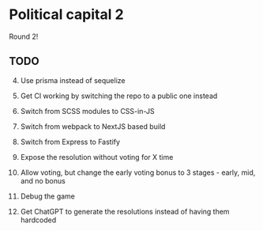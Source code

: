 # Political capital 2

Round 2!

## TODO

4. Use prisma instead of sequelize
5. Get CI working by switching the repo to a public one instead
6. Switch from SCSS modules to CSS-in-JS
7. Switch from webpack to NextJS based build
8. Switch from Express to Fastify

9. Expose the resolution without voting for X time
10. Allow voting, but change the early voting bonus to 3 stages - early, mid, and no bonus
11. Debug the game
12. Get ChatGPT to generate the resolutions instead of having them hardcoded
